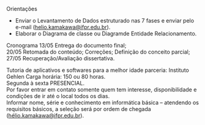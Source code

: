 Orientações
- Enviar o Levantamento de Dados estruturado nas 7 fases e enviar pelo e-mail (helio.kamakawa@ifpr.edu.br).  
- Elaborar o Diagrama de classe ou Diagramde Entidade Relacionamento.  

Cronograma
13/05 Entrega do documento final;  
20/05 Retomada do conteúdo; Correções; Definição do conceito parcial;  
27/05 Recuperação/Avaliação dissertativa.  


Tutoria de aplicativos e softwares para a melhor idade parceria: Instituto Gehlen
Carga horária: 150 ou 80 horas.  
Segunda à sexta PRESENCIAL.  
Por favor entrar em contato somente quem tem interesse, disponibilidade e condições de ir até o local todos os dias.  
Informar nome, série e conhecimento em informática básica – atendendo os requisitos básicos, a seleção será por ordem de chegada (hélio.kamakawa@ifpr.edu.br).
